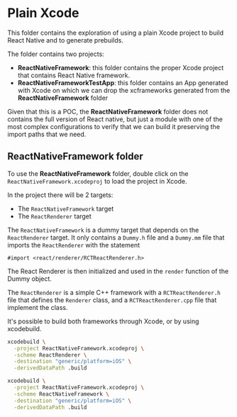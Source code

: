 # Plain Xcode

This folder contains the exploration of using a plain Xcode project to build React Native and to generate prebuilds.

The folder contains two projects:
- **ReactNativeFramework**: this folder contains the proper Xcode project that contains React Native framework.
- **ReactNativeFrameworkTestApp**: this folder contains an App generated with Xcode on which we can drop the xcframeworks generated from the **ReactNativeFramework** folder

Given that this is a POC, the **ReactNativeFramework** folder does not contains the full version of React native, but just a module with one of the most complex configurations to verify that we can build it preserving the import paths that we need.

## ReactNativeFramework folder

To use the **ReactNativeFramework** folder, double click on the `ReactNativeFramework.xcodeproj` to load the project in Xcode.

In the project there will be 2 targets:
- The `ReactNativeFramework` target
- The `ReactRenderer` target

The `ReactNativeFramework` is a dummy target that depends on the `ReactRenderer` target. It only contains a `Dummy.h` file and a `Dummy.mm` file that imports the `ReactRenderer` with the statement

```objc
#import <react/renderer/RCTReactRenderer.h>
```

The React Renderer is then initialized and used in the `render` function of the Dummy object.

The `ReactRenderer` is a simple C++ framework with a `RCTReactRenderer.h` file that defines the `Renderer` class, and a `RCTReactRenderer.cpp` file that implement the class.

It's possible to build both frameworks through Xcode, or by using xcodebuild.

```bash
xcodebuild \
  -project ReactNativeFramework.xcodeproj \
  -scheme ReactRenderer \
  -destination "generic/platform=iOS" \
  -derivedDataPath .build

xcodebuild \
  -project ReactNativeFramework.xcodeproj \
  -scheme ReactNativeFramework \
  -destination "generic/platform=iOS" \
  -derivedDataPath .build
```
